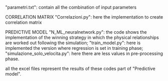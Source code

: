 "parametri.txt": contain all the combination of input parameters

CORRELATION MATRIX
"Correlazioni.py": here the implementation to create correlation matrix

PREDICTIVE MODEL
"N_ML_neuralnetwork.py": the code shows the implementation of the winning strategy in which the physical relationships are worked out following the simulation;
"train_model.py": here is implemented the version where regression is set in training phase;
"simulazione_solo_velocita.py": here there are less values in pre-processing phase.

all the excel files represent the results of these codes part of "Predictive model".
